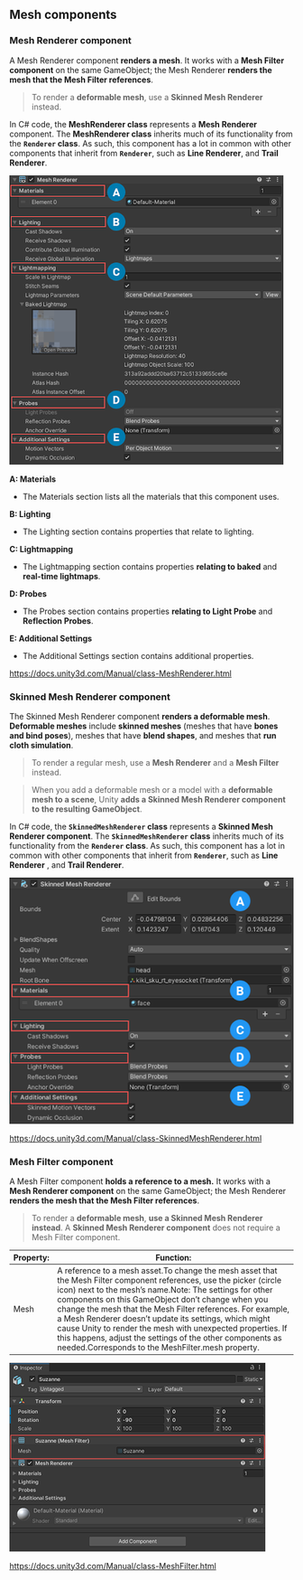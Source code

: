 ## Mesh components

### Mesh Renderer component
A Mesh Renderer component **renders a mesh**. It works with a **Mesh Filter component** on the same GameObject; the Mesh Renderer **renders the mesh that the Mesh Filter references**.

> To render a **deformable mesh**, use a **Skinned Mesh Renderer** instead.

In C# code, the **MeshRenderer class** represents a **Mesh Renderer** component. The **MeshRenderer class** inherits much of its functionality from the **`Renderer` class**. As such, this component has a lot in common with other components that inherit from **`Renderer`**, such as **Line Renderer**, and **Trail Renderer**.



![](./img/class-MeshRenderer-0.png)

**A: Materials**
- The Materials section lists all the materials that this component uses.

**B: Lighting** 
- The Lighting section contains properties that relate to lighting.

**C: Lightmapping** 
- The Lightmapping section contains properties **relating to baked** and **real-time lightmaps**.

**D: Probes** 
- The Probes section contains properties **relating to Light Probe** and **Reflection Probes**.

**E: Additional Settings** 
- The Additional Settings section contains additional properties.

https://docs.unity3d.com/Manual/class-MeshRenderer.html


### Skinned Mesh Renderer component
The Skinned Mesh Renderer component **renders a deformable mesh**. **Deformable meshes** include **skinned meshes** (meshes that have **bones and bind poses**), meshes that have **blend shapes**, and meshes that **run cloth simulation**.

> To render a regular mesh, use a **Mesh Renderer** and a **Mesh Filter** instead.


> When you add a deformable mesh or a model with a **deformable mesh to a scene**, Unity **adds a Skinned Mesh Renderer component to the resulting GameObject**.

In C# code, the **`SkinnedMeshRenderer` class** represents a **Skinned Mesh Renderer component**. The **`SkinnedMeshRenderer` class** inherits much of its functionality from the **`Renderer` class**. As such, this component has a lot in common with other components that inherit from **`Renderer`**, such as **Line Renderer**
, and **Trail Renderer**.


![](./img/skinned-mesh-renderer-inspector.png)

https://docs.unity3d.com/Manual/class-SkinnedMeshRenderer.html

### Mesh Filter component

A Mesh Filter component **holds a reference to a mesh.** It works with a **Mesh Renderer
 component** on the same GameObject; the Mesh Renderer **renders the mesh that the Mesh Filter references**.

> To render a **deformable mesh**, **use a Skinned Mesh Renderer instead**. A **Skinned Mesh Renderer component** does not require a Mesh Filter component.

| Property: | Function: |
| --- | --- |
| Mesh | A reference to a mesh asset.To change the mesh asset that the Mesh Filter component references, use the picker (circle icon) next to the mesh’s name.Note: The settings for other components on this GameObject don’t change when you change the mesh that the Mesh Filter references. For example, a Mesh Renderer doesn’t update its settings, which might cause Unity to render the mesh with unexpected properties. If this happens, adjust the settings of the other components as needed.Corresponds to the MeshFilter.mesh property. |

![](./img/Inspector-MeshFilter.png)

https://docs.unity3d.com/Manual/class-MeshFilter.html



